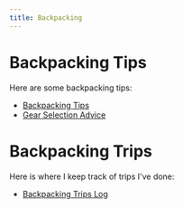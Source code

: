 ```yaml
---
title: Backpacking
---
```


# Backpacking Tips

Here are some backpacking tips:

- [Backpacking Tips](tips.md)
- [Gear Selection Advice](gear-advice.md)

# Backpacking Trips

Here is where I keep track of trips I've done:

- [Backpacking Trips Log](trips.md)